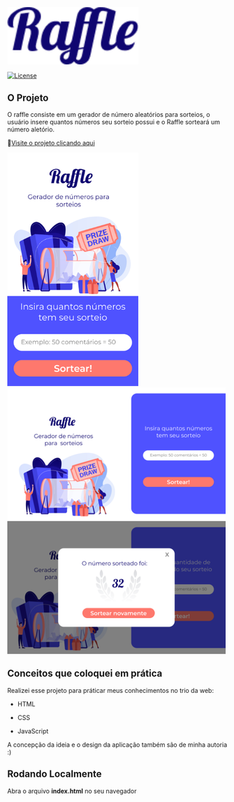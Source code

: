 <img src="/assets/logo.png" width="300px">

[![License](https://img.shields.io/github/license/day8/re-frame.svg)](LICENSE)

## O Projeto
O raffle consiste em um gerador de número aleatórios para sorteios, o usuário insere quantos números seu sorteio possui e o Raffle sorteará um número aletório.

📌[Visite o projeto clicando aqui](https://admiring-euclid-0885f6.netlify.app/)


<img src="/assets/screenshots/landingMobile.png" width="300px">

<img src="/assets/screenshots/landing.png" width="500px">

<img src="/assets/screenshots/result.png" width="500px">

## Conceitos que coloquei em prática

Realizei esse projeto para práticar meus conhecimentos no trio da web:
- HTML

- CSS

- JavaScript

A concepção da ideia e o design da aplicação também são de minha autoria :)

## Rodando Localmente

Abra o arquivo <strong>index.html</strong> no seu navegador
